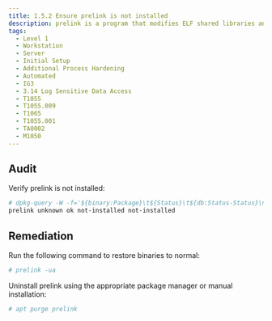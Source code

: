 ```yaml
---
title: 1.5.2 Ensure prelink is not installed
description: prelink is a program that modifies ELF shared libraries and ELF dynamically linked binaries in such a way that the time needed for the dynamic linker to perform relocations at startup significantly decreases.
tags:
  - Level 1
  - Workstation
  - Server
  - Initial Setup
  - Additional Process Hardening
  - Automated
  - IG3
  - 3.14 Log Sensitive Data Access
  - T1055
  - T1055.009
  - T1065
  - T1055.001
  - TA0002
  - M1050
---
```


## Audit
Verify prelink is not installed:
```bash
# dpkg-query -W -f='${binary:Package}\t${Status}\t${db:Status-Status}\n' prelink
prelink unknown ok not-installed not-installed
```

## Remediation
Run the following command to restore binaries to normal:
```bash
# prelink -ua
```

Uninstall prelink using the appropriate package manager or manual installation:
```bash
# apt purge prelink
```
